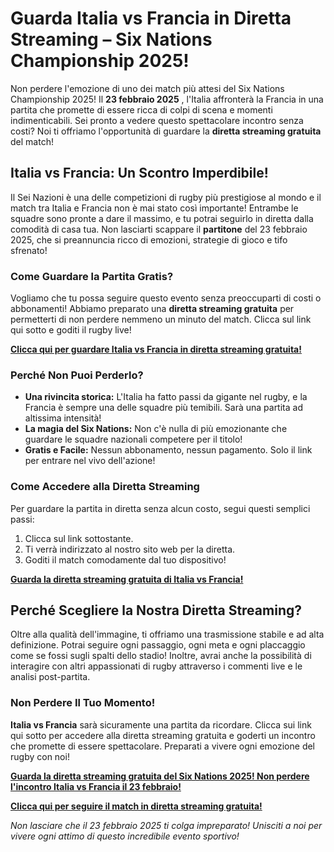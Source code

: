 # Guarda Italia vs Francia in Diretta Streaming – Six Nations Championship 2025!

Non perdere l'emozione di uno dei match più attesi del Six Nations Championship 2025! Il **23 febbraio 2025** , l'Italia affronterà la Francia in una partita che promette di essere ricca di colpi di scena e momenti indimenticabili. Sei pronto a vedere questo spettacolare incontro senza costi? Noi ti offriamo l'opportunità di guardare la **diretta streaming gratuita** del match!

## Italia vs Francia: Un Scontro Imperdibile!

Il Sei Nazioni è una delle competizioni di rugby più prestigiose al mondo e il match tra Italia e Francia non è mai stato così importante! Entrambe le squadre sono pronte a dare il massimo, e tu potrai seguirlo in diretta dalla comodità di casa tua. Non lasciarti scappare il **partitone** del 23 febbraio 2025, che si preannuncia ricco di emozioni, strategie di gioco e tifo sfrenato!

### Come Guardare la Partita Gratis?

Vogliamo che tu possa seguire questo evento senza preoccuparti di costi o abbonamenti! Abbiamo preparato una **diretta streaming gratuita** per permetterti di non perdere nemmeno un minuto del match. Clicca sul link qui sotto e goditi il rugby live!

**[Clicca qui per guardare Italia vs Francia in diretta streaming gratuita!](https://tinyurl.com/livestreamfreeo?st=Italy+Rugby+vs+France+Rugby&si=gh)**

### Perché Non Puoi Perderlo?

- **Una rivincita storica:** L'Italia ha fatto passi da gigante nel rugby, e la Francia è sempre una delle squadre più temibili. Sarà una partita ad altissima intensità!
- **La magia del Six Nations:** Non c'è nulla di più emozionante che guardare le squadre nazionali competere per il titolo!
- **Gratis e Facile:** Nessun abbonamento, nessun pagamento. Solo il link per entrare nel vivo dell'azione!

### Come Accedere alla Diretta Streaming

Per guardare la partita in diretta senza alcun costo, segui questi semplici passi:

1. Clicca sul link sottostante.
2. Ti verrà indirizzato al nostro sito web per la diretta.
3. Goditi il match comodamente dal tuo dispositivo!

**[Guarda la diretta streaming gratuita di Italia vs Francia!](https://tinyurl.com/livestreamfreeo?st=Italy+Rugby+vs+France+Rugby&si=gh)**

## Perché Scegliere la Nostra Diretta Streaming?

Oltre alla qualità dell'immagine, ti offriamo una trasmissione stabile e ad alta definizione. Potrai seguire ogni passaggio, ogni meta e ogni placcaggio come se fossi sugli spalti dello stadio! Inoltre, avrai anche la possibilità di interagire con altri appassionati di rugby attraverso i commenti live e le analisi post-partita.

### Non Perdere Il Tuo Momento!

**Italia vs Francia** sarà sicuramente una partita da ricordare. Clicca sui link qui sotto per accedere alla diretta streaming gratuita e goderti un incontro che promette di essere spettacolare. Preparati a vivere ogni emozione del rugby con noi!

**[Guarda la diretta streaming gratuita del Six Nations 2025! Non perdere l'incontro Italia vs Francia il 23 febbraio!](https://tinyurl.com/livestreamfreeo?st=Italy+Rugby+vs+France+Rugby&si=gh)**

**[Clicca qui per seguire il match in diretta streaming gratuita!](https://tinyurl.com/livestreamfreeo?st=Italy+Rugby+vs+France+Rugby&si=gh)**

_Non lasciare che il 23 febbraio 2025 ti colga impreparato! Unisciti a noi per vivere ogni attimo di questo incredibile evento sportivo!_
